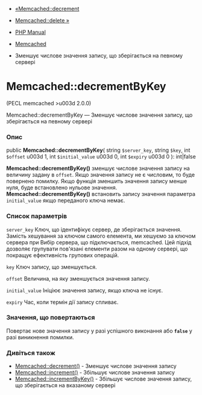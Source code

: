- [«Memcached::decrement](memcached.decrement.md)
- [Memcached::delete »](memcached.delete.md)

- [PHP Manual](index.md)
- [Memcached](class.memcached.md)
- Зменшує числове значення запису, що зберігається на певному
сервері

# Memcached::decrementByKey

(PECL memcached \>u003d 2.0.0)

Memcached::decrementByKey — Зменшує числове значення запису,
що зберігається на певному сервері

### Опис

public **Memcached::decrementByKey**(
string `$server_key`,
string `$key`,
int `$offset` u003d 1,
int `$initial_value` u003d 0,
int `$expiry` u003d 0
): int\|false

**Memcached::decrementByKey()** зменшує числове значення запису на
величину задану в `offset`. Якщо значення запису не є числовим,
то буде повернено помилку. Якщо функція зменшить значення запису менше
нуля, буде встановлено нульове значення.
**Memcached::decrementByKey()** встановить запису значення параметра
`initial_value` якщо переданого ключа немає.

### Список параметрів

`server_key`
Ключ, що ідентифікує сервер, де зберігається значення. Замість
хешування за ключом самого елемента, ми хешуємо за ключом сервера при
Вибір сервера, що підключається, memcached. Цей підхід дозволяє
групувати пов'язані елементи разом на одному сервері, що покращує
ефективність групових операцій.

`key`
Ключ запису, що зменшується.

`offset`
Величина, на яку зменшується значення запису.

`initial_value`
Ініціює значення запису, якщо ключа не існує.

`expiry`
Час, коли термін дії запису спливає.

### Значення, що повертаються

Повертає нове значення запису у разі успішного виконання або
**`false`** у разі виникнення помилки.

### Дивіться також

- [Memcached::decrement()](memcached.decrement.md) - Зменшує
числове значення запису
- [Memcached::increment()](memcached.increment.md) - Збільшує
числове значення запису
- [Memcached::incrementByKey()](memcached.incrementbykey.md) -
Збільшує числове значення запису, що зберігається на вказаному сервері
